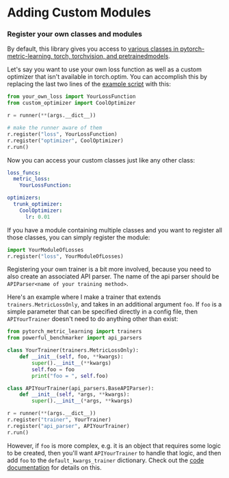 # Adding Custom Modules

### Register your own classes and modules
By default, this library gives you access to [various classes in pytorch-metric-learning, torch, torchvision, and pretrainedmodels](index.md#modules-that-can-be-benchmarked).

Let's say you want to use your own loss function as well as a custom optimizer that isn't available in torch.optim. You can accomplish this by replacing the last two lines of the [example script](https://github.com/KevinMusgrave/powerful-benchmarker/blob/metric-learning/examples/run.py) with this:

```python
from your_own_loss import YourLossFunction
from custom_optimizer import CoolOptimizer

r = runner(**(args.__dict__))

# make the runner aware of them
r.register("loss", YourLossFunction)
r.register("optimizer", CoolOptimizer)
r.run()
```

Now you can access your custom classes just like any other class:
```yaml
loss_funcs:
  metric_loss: 
    YourLossFunction:

optimizers:
  trunk_optimizer:
    CoolOptimizer:
      lr: 0.01
```

If you have a module containing multiple classes and you want to register all those classes, you can simply register the module:
```python
import YourModuleOfLosses
r.register("loss", YourModuleOfLosses)
```

Registering your own trainer is a bit more involved, because you need to also create an associated API parser. The name of the api parser should be ```APIParser<name of your training method>```.

Here's an example where I make a trainer that extends ```trainers.MetricLossOnly```, and takes in an additional argument ```foo```. If ```foo``` is a simple parameter that can be specified directly in a config file, then ```APIYourTrainer``` doesn't need to do anything other than exist:

```python
from pytorch_metric_learning import trainers
from powerful_benchmarker import api_parsers

class YourTrainer(trainers.MetricLossOnly):
    def __init__(self, foo, **kwargs):
        super().__init__(**kwargs)
        self.foo = foo
        print("foo = ", self.foo)

class APIYourTrainer(api_parsers.BaseAPIParser):
	def __init__(self, *args, **kwargs):
		super().__init__(*args, **kwargs)

r = runner(**(args.__dict__))
r.register("trainer", YourTrainer)
r.register("api_parser", APIYourTrainer)
r.run()
```

However, if ```foo``` is more complex, e.g. it is an object that requires some logic to be created, then you'll want ```APIYourTrainer``` to handle that logic, and then add ```foo``` to the ```default_kwargs_trainer``` dictionary. Check out the [code documentation](../code/api_parsers) for details on this.